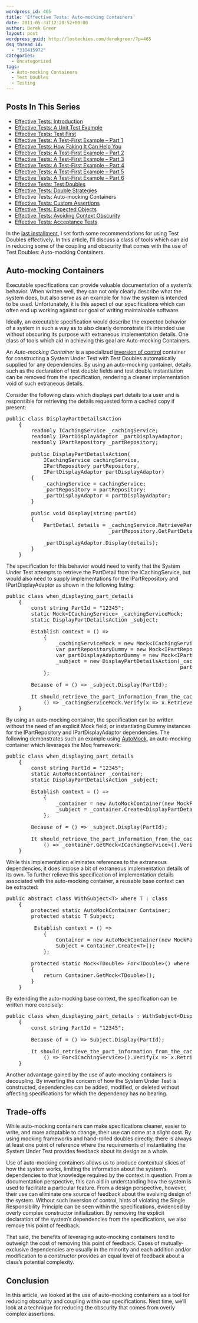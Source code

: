 ```yaml
---
wordpress_id: 465
title: 'Effective Tests: Auto-mocking Containers'
date: 2011-05-31T12:20:52+00:00
author: Derek Greer
layout: post
wordpress_guid: http://lostechies.com/derekgreer/?p=465
dsq_thread_id:
  - "318415972"
categories:
  - Uncategorized
tags:
  - Auto-mocking Containers
  - Test Doubles
  - Testing
---
```

## Posts In This Series

<div>
  <ul>
    <li>
      <a href="https://lostechies.com/derekgreer/2011/03/07/effective-tests-introduction/">Effective Tests: Introduction</a>
    </li>
    <li>
      <a href="https://lostechies.com/derekgreer/2011/03/14/effective-tests-a-unit-test-example/">Effective Tests: A Unit Test Example</a>
    </li>
    <li>
      <a href="https://lostechies.com/derekgreer/2011/03/21/effective-tests-test-first/">Effective Tests: Test First</a>
    </li>
    <li>
      <a href="https://lostechies.com/derekgreer/2011/03/28/effective-tests-a-test-first-example-part-1/">Effective Tests: A Test-First Example – Part 1</a>
    </li>
    <li>
      <a href="https://lostechies.com/derekgreer/2011/03/29/effective-tests-how-faking-it-can-help-you/">Effective Tests: How Faking It Can Help You</a>
    </li>
    <li>
      <a href="https://lostechies.com/derekgreer/2011/04/04/effective-tests-a-test-first-example-part-2/">Effective Tests: A Test-First Example – Part 2</a>
    </li>
    <li>
      <a href="https://lostechies.com/derekgreer/2011/04/11/effective-tests-a-test-first-example-part-3/">Effective Tests: A Test-First Example – Part 3</a>
    </li>
    <li>
      <a href="https://lostechies.com/derekgreer/2011/04/24/effective-tests-a-test-first-example-part-4/">Effective Tests: A Test-First Example – Part 4</a>
    </li>
    <li>
      <a href="https://lostechies.com/derekgreer/2011/05/01/effective-tests-a-test-first-example-part-5/">Effective Tests: A Test-First Example – Part 5</a>
    </li>
    <li>
      <a href="https://lostechies.com/derekgreer/2011/05/12/effective-tests-a-test-first-example-part-6/">Effective Tests: A Test-First Example – Part 6</a>
    </li>
    <li>
      <a href="https://lostechies.com/derekgreer/2011/05/15/effective-tests-test-doubles/">Effective Tests: Test Doubles</a>
    </li>
    <li>
      <a href="https://lostechies.com/derekgreer/2011/05/26/effective-tests-double-strategies/">Effective Tests: Double Strategies</a>
    </li>
    <li>
      Effective Tests: Auto-mocking Containers
    </li>
    <li>
      <a href="https://lostechies.com/derekgreer/2011/06/11/effective-tests-custom-assertions/">Effective Tests: Custom Assertions</a>
    </li>
    <li>
      <a href="https://lostechies.com/derekgreer/2011/06/24/effective-tests-expected-objects/">Effective Tests: Expected Objects</a>
    </li>
    <li>
      <a href="https://lostechies.com/derekgreer/2011/07/19/effective-tests-avoiding-context-obscurity/">Effective Tests: Avoiding Context Obscurity</a>
    </li>
    <li>
      <a href="https://lostechies.com/derekgreer/2011/09/05/effective-tests-acceptance-tests/">Effective Tests: Acceptance Tests</a>
    </li>
  </ul>
</div>

In the [last installment](https://lostechies.com/derekgreer/2011/05/26/effective-tests-double-strategies/), I set forth some recommendations for using Test Doubles effectively. In this article, I’ll discuss a class of tools which can aid in reducing some of the coupling and obscurity that comes with the use of Test Doubles: Auto-mocking Containers.

## Auto-mocking Containers

Executable specifications can provide valuable documentation of a system’s behavior. When written well, they can not only clearly describe what the system does, but also serve as an example for how the system is intended to be used. Unfortunately, it is this aspect of our specifications which can often end up working against our goal of writing maintainable software.

Ideally, an executable specification would describe the expected behavior of a system in such a way as to also clearly demonstrate it’s intended use without obscuring its purpose with extraneous implementation details. One class of tools which aid in achieving this goal are Auto-mocking Containers.

An _Auto-mocking Container_ is a specialized [inversion of control](http://en.wikipedia.org/wiki/Inversion_of_control) container for constructing a System Under Test with Test Doubles automatically supplied for any dependencies. By using an auto-mocking container, details such as the declaration of test double fields and test double instantiation can be removed from the specification, rendering a cleaner implementation void of such extraneous details.

Consider the following class which displays part details to a user and is responsible for retrieving the details requested form a cached copy if present:

<pre class="prettyprint">public class DisplayPartDetailsAction
    {
        readonly ICachingService _cachingService;
        readonly IPartDisplayAdaptor _partDisplayAdaptor;
        readonly IPartRepository _partRepository;

        public DisplayPartDetailsAction(
            ICachingService cachingService,
            IPartRepository partRepository,
            IPartDisplayAdaptor partDisplayAdaptor)
        {
            _cachingService = cachingService;
            _partRepository = partRepository;
            _partDisplayAdaptor = partDisplayAdaptor;
        }

        public void Display(string partId)
        {
            PartDetail details = _cachingService.RetrievePartDetails(partId) ??
                                 _partRepository.GetPartDetailByPartId(partId);

            _partDisplayAdaptor.Display(details);
        }
    }
</pre>



The specification for this behavior would need to verify that the System Under Test attempts to retrieve the PartDetail from the ICachingService, but would also need to supply implementations for the IPartRepository and IPartDisplayAdaptor as shown in the following listing:

<pre class="prettyprint">public class when_displaying_part_details
    {
        const string PartId = "12345";
        static Mock&lt;ICachingService&gt; _cachingServiceMock;
        static DisplayPartDetailsAction _subject;

        Establish context = () =>
            {
                _cachingServiceMock = new Mock&lt;ICachingService&gt;();
                var partRepositoryDummy = new Mock&lt;IPartRepository&gt;();
                var partDisplayAdaptorDummy = new Mock&lt;IPartDisplayAdaptor&gt;();
                _subject = new DisplayPartDetailsAction(_cachingServiceMock.Object, partRepositoryDummy.Object,
                                                        partDisplayAdaptorDummy.Object);
            };

        Because of = () => _subject.Display(PartId);

        It should_retrieve_the_part_information_from_the_cache =
            () => _cachingServiceMock.Verify(x => x.RetrievePartDetails(PartId), Times.Exactly(1));
    }
</pre>



By using an auto-mocking container, the specification can be written without the need of an explicit Mock field, or instantiating Dummy instances for the IPartRepository and IPartDisplayAdaptor dependencies. The following demonstrates such an example using [AutoMock](http://code.google.com/p/moq-contrib/wiki/Automocking), an auto-mocking container which leverages the Moq framework:

<pre class="prettyprint">public class when_displaying_part_details
    {
        const string PartId = "12345";
        static AutoMockContainer _container;
        static DisplayPartDetailsAction _subject;

        Establish context = () =>
            {
                _container = new AutoMockContainer(new MockFactory(MockBehavior.Loose));
                _subject = _container.Create&lt;DisplayPartDetailsAction&gt;();
            };

        Because of = () => _subject.Display(PartId);

        It should_retrieve_the_part_information_from_the_cache =
            () => _container.GetMock&lt;ICachingService&gt;().Verify(x => x.RetrievePartDetails(PartId), Times.Exactly(1));
    }
</pre>



While this implementation eliminates references to the extraneous dependencies, it does impose a bit of extraneous implementation details of its own. To further relieve this specification of implementation details associated with the auto-mocking container, a reusable base context can be extracted:

<pre class="prettyprint">public abstract class WithSubject&lt;T&gt; where T : class
    {
        protected static AutoMockContainer Container;
        protected static T Subject;

         Establish context = () =>
            {
                Container = new AutoMockContainer(new MockFactory(MockBehavior.Loose));
                Subject = Container.Create&lt;T&gt;();
            };

        protected static Mock&lt;TDouble&gt; For&lt;TDouble&gt;() where TDouble : class
        {
            return Container.GetMock&lt;TDouble&gt;();
        }
    }
</pre>



By extending the auto-mocking base context, the specification can be written more concisely:

<pre class="prettyprint">public class when_displaying_part_details : WithSubject&lt;DisplayPartDetailsAction&gt;
    {
        const string PartId = "12345";

        Because of = () => Subject.Display(PartId);

        It should_retrieve_the_part_information_from_the_cache =
            () => For&lt;ICachingService&gt;().Verify(x => x.RetrievePartDetails(PartId), Times.Exactly(1));
    }
</pre>



Another advantage gained by the use of auto-mocking containers is decoupling. By inverting the concern of how the System Under Test is constructed, dependencies can be added, modified, or deleted without affecting specifications for which the dependency has no bearing.

## Trade-offs

While auto-mocking containers can make specifications cleaner, easier to write, and more adaptable to change, their use can come at a slight cost. By using mocking frameworks and hand-rolled doubles directly, there is always at least one point of reference where the requirements of instantiating the System Under Test provides feedback about its design as a whole.

Use of auto-mocking containers allows us to produce contextual slices of how the system works, limiting the information about the system’s dependencies to that knowledge required by the context in question. From a documentation perspective, this can aid in understanding how the system is used to facilitate a particular feature. From a design perspective, however, their use can eliminate one source of feedback about the evolving design of the system. Without such inversion of control, hints of violating the Single Responsibility Principle can be seen within the specifications, evidenced by overly complex constructor initialization. By removing the explicit declaration of the system’s dependencies from the specifications, we also remove this point of feedback.

That said, the benefits of leveraging auto-mocking containers tend to outweigh the cost of removing this point of feedback. Cases of mutually-exclusive dependencies are usually in the minority and each addition and/or modification to a constructor provides an equal level of feedback about a class&#8217;s potential complexity.

## Conclusion

In this article, we looked at the use of auto-mocking containers as a tool for reducing obscurity and coupling within our specifications. Next time, we’ll look at a technique for reducing the obscurity that comes from overly complex assertions.
